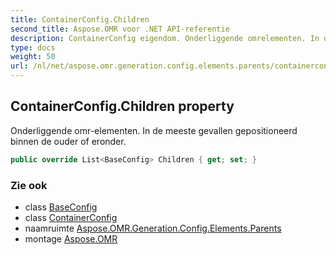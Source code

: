 ```yaml
---
title: ContainerConfig.Children
second_title: Aspose.OMR voor .NET API-referentie
description: ContainerConfig eigendom. Onderliggende omrelementen. In de meeste gevallen gepositioneerd binnen de ouder of eronder.
type: docs
weight: 50
url: /nl/net/aspose.omr.generation.config.elements.parents/containerconfig/children/
---
```

## ContainerConfig.Children property

Onderliggende omr-elementen. In de meeste gevallen gepositioneerd binnen de ouder of eronder.

```csharp
public override List<BaseConfig> Children { get; set; }
```

### Zie ook

* class [BaseConfig](../../../aspose.omr.generation.config/baseconfig/)
* class [ContainerConfig](../)
* naamruimte [Aspose.OMR.Generation.Config.Elements.Parents](../../containerconfig/)
* montage [Aspose.OMR](../../../)


